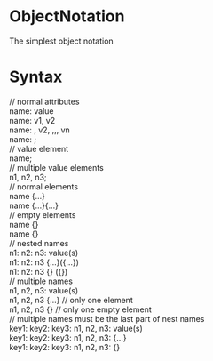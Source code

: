 # ObjectNotation
The simplest object notation

# Syntax
// normal attributes <br>
 name: value<br>
 name: v1, v2<br>
 name: , v2, ,,, vn<br>
 name: ;<br>
 // value element<br>
 name;<br>
 // multiple value elements<br>
 n1, n2, n3;<br>
 // normal elements<br>
 name {...}<br>
 name {...}{...}<br>
 // empty elements<br>
 name {}<br>
 name {}<br>
 // nested names<br>
 n1: n2: n3: value(s)<br>
 n1: n2: n3 {...}({...})<br>
 n1: n2: n3 {} ({})<br>
 // multiple names<br>
 n1, n2, n3: value(s)<br>
 n1, n2, n3 {...} // only one element<br>
 n1, n2, n3 {} // only one empty element<br>
 // multiple names must be the last part of nest names<br>
 key1: key2: key3: n1, n2, n3: value(s)<br>
 key1: key2: key3: n1, n2, n3: {...}<br>
 key1: key2: key3: n1, n2, n3: {}<br>
